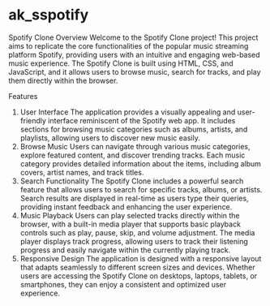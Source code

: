 # ak_sspotify
Spotify Clone
Overview
Welcome to the Spotify Clone project! This project aims to replicate the core functionalities of the popular music streaming platform Spotify, providing users with an intuitive and engaging web-based music experience. The Spotify Clone is built using HTML, CSS, and JavaScript, and it allows users to browse music, search for tracks, and play them directly within the browser.

Features
1. User Interface
The application provides a visually appealing and user-friendly interface reminiscent of the Spotify web app.
It includes sections for browsing music categories such as albums, artists, and playlists, allowing users to discover new music easily.
2. Browse Music
Users can navigate through various music categories, explore featured content, and discover trending tracks.
Each music category provides detailed information about the items, including album covers, artist names, and track titles.
3. Search Functionality
The Spotify Clone includes a powerful search feature that allows users to search for specific tracks, albums, or artists.
Search results are displayed in real-time as users type their queries, providing instant feedback and enhancing the user experience.
4. Music Playback
Users can play selected tracks directly within the browser, with a built-in media player that supports basic playback controls such as play, pause, skip, and volume adjustment.
The media player displays track progress, allowing users to track their listening progress and easily navigate within the currently playing track.
5. Responsive Design
The application is designed with a responsive layout that adapts seamlessly to different screen sizes and devices.
Whether users are accessing the Spotify Clone on desktops, laptops, tablets, or smartphones, they can enjoy a consistent and optimized user experience.
